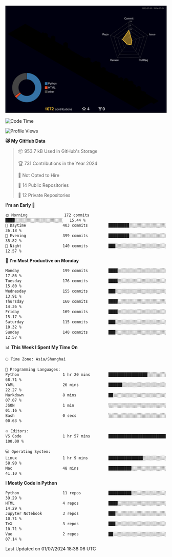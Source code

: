 <!--![](https://raw.githubusercontent.com/BorisYang326/BorisYang326/output/github-contribution-grid-snake-dark.svg) -->
![](./profile-3d-contrib/profile-night-rainbow.svg)
<!--START_SECTION:waka-->
![Code Time](http://img.shields.io/badge/Code%20Time-261%20hrs%2027%20mins-blue)

![Profile Views](http://img.shields.io/badge/Profile%20Views-18-blue)

**🐱 My GitHub Data** 

> 📦 953.7 kB Used in GitHub's Storage 
 > 
> 🏆 731 Contributions in the Year 2024
 > 
> 🚫 Not Opted to Hire
 > 
> 📜 14 Public Repositories 
 > 
> 🔑 12 Private Repositories 
 > 
**I'm an Early 🐤** 

```text
🌞 Morning                172 commits         ████░░░░░░░░░░░░░░░░░░░░░   15.44 % 
🌆 Daytime                403 commits         █████████░░░░░░░░░░░░░░░░   36.18 % 
🌃 Evening                399 commits         █████████░░░░░░░░░░░░░░░░   35.82 % 
🌙 Night                  140 commits         ███░░░░░░░░░░░░░░░░░░░░░░   12.57 % 
```
📅 **I'm Most Productive on Monday** 

```text
Monday                   199 commits         ████░░░░░░░░░░░░░░░░░░░░░   17.86 % 
Tuesday                  176 commits         ████░░░░░░░░░░░░░░░░░░░░░   15.80 % 
Wednesday                155 commits         ███░░░░░░░░░░░░░░░░░░░░░░   13.91 % 
Thursday                 160 commits         ████░░░░░░░░░░░░░░░░░░░░░   14.36 % 
Friday                   169 commits         ████░░░░░░░░░░░░░░░░░░░░░   15.17 % 
Saturday                 115 commits         ███░░░░░░░░░░░░░░░░░░░░░░   10.32 % 
Sunday                   140 commits         ███░░░░░░░░░░░░░░░░░░░░░░   12.57 % 
```


📊 **This Week I Spent My Time On** 

```text
🕑︎ Time Zone: Asia/Shanghai

💬 Programming Languages: 
Python                   1 hr 20 mins        █████████████████░░░░░░░░   68.71 % 
YAML                     26 mins             ██████░░░░░░░░░░░░░░░░░░░   22.27 % 
Markdown                 8 mins              ██░░░░░░░░░░░░░░░░░░░░░░░   07.07 % 
JSON                     1 min               ░░░░░░░░░░░░░░░░░░░░░░░░░   01.16 % 
Bash                     0 secs              ░░░░░░░░░░░░░░░░░░░░░░░░░   00.63 % 

🔥 Editors: 
VS Code                  1 hr 57 mins        █████████████████████████   100.00 % 

💻 Operating System: 
Linux                    1 hr 9 mins         ███████████████░░░░░░░░░░   58.90 % 
Mac                      48 mins             ██████████░░░░░░░░░░░░░░░   41.10 % 
```

**I Mostly Code in Python** 

```text
Python                   11 repos            ██████████░░░░░░░░░░░░░░░   39.29 % 
HTML                     4 repos             ████░░░░░░░░░░░░░░░░░░░░░   14.29 % 
Jupyter Notebook         3 repos             ███░░░░░░░░░░░░░░░░░░░░░░   10.71 % 
TeX                      3 repos             ███░░░░░░░░░░░░░░░░░░░░░░   10.71 % 
Vue                      2 repos             ██░░░░░░░░░░░░░░░░░░░░░░░   07.14 % 
```




 Last Updated on 01/07/2024 18:38:06 UTC
<!--END_SECTION:waka-->
